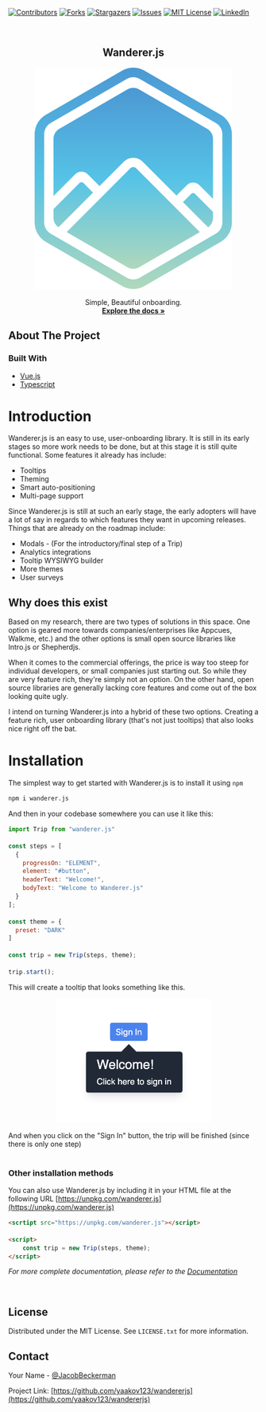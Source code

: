 <div id="top"></div>

[![Contributors][contributors-shield]][contributors-url]
[![Forks][forks-shield]][forks-url]
[![Stargazers][stars-shield]][stars-url]
[![Issues][issues-shield]][issues-url]
[![MIT License][license-shield]][license-url]
[![LinkedIn][linkedin-shield]][linkedin-url]

<!-- PROJECT LOGO -->
<br />
<div align="center">

<h2 align="center">Wanderer.js</h3>
  <img src="./assets/logo.svg"/>
  <p align="center">
    Simple, Beautiful onboarding.
    <br />
    <a href="https://wandererjs.com"><strong>Explore the docs »</strong></a>
  </p>
</div>

<!-- ABOUT THE PROJECT -->

## About The Project

### Built With

- [Vue.js](https://vuejs.org/)
- [Typescript](https://www.typescriptlang.org/)

<!-- GETTING STARTED -->

# Introduction

Wanderer.js is an easy to use, user-onboarding library. It is still in its early stages so more work needs to be done, but at this stage it is still quite functional. Some features it already has include:

- Tooltips
- Theming
- Smart auto-positioning
- Multi-page support

Since Wanderer.js is still at such an early stage, the early adopters will have a lot of say in regards to which features they want in upcoming releases. Things that are already on the roadmap include:

- Modals - (For the introductory/final step of a Trip)
- Analytics integrations
- Tooltip WYSIWYG builder
- More themes
- User surveys

## Why does this exist

Based on my research, there are two types of solutions in this space. One option is geared more towards companies/enterprises like Appcues, Walkme, etc.) and the other options is small open source libraries like Intro.js or Shepherdjs.

When it comes to the commercial offerings, the price is way too steep for individual developers, or small companies just starting out. So while they are very feature rich, they're simply not an option. On the other hand, open source libraries are generally lacking core features and come out of the box looking quite ugly.

I intend on turning Wanderer.js into a hybrid of these two options. Creating a feature rich, user onboarding library (that's not just tooltips) that also looks nice right off the bat.

# Installation

The simplest way to get started with Wanderer.js is to install it using `npm`

```sh
npm i wanderer.js
```

And then in your codebase somewhere you can use it like this:

```js
import Trip from "wanderer.js"

const steps = [
  {
	progressOn: "ELEMENT",
	element: "#button",
	headerText: "Welcome!",
	bodyText: "Welcome to Wanderer.js"
  }
];

const theme = {
  preset: "DARK"
]

const trip = new Trip(steps, theme);

trip.start();

```

This will create a tooltip that looks something like this.

<div style="width: 100%; display: flex; justify-content: center;">
    <img style="height: 250px" src="./assets/tooltip-step-1.png" />
</div>
<br>
And when you click on the "Sign In" button, the trip will be finished (since there is only one step)
<br><br>

### Other installation methods

You can also use Wanderer.js by including it in your HTML file at the following URL
[https://unpkg.com/wanderer.js](https://unpkg.com/wanderer.js)

```html
<scrtipt src="https://unpkg.com/wanderer.js"></script>

<script>
    const trip = new Trip(steps, theme);
</script>

```

_For more complete documentation, please refer to the [Documentation](https://wandererjs.com)_

<br>

## License

Distributed under the MIT License. See `LICENSE.txt` for more information.

<!-- CONTACT -->

## Contact

Your Name - [@JacobBeckerman](https://twitter.com/@JacobBeckerman)

Project Link: [https://github.com/yaakov123/wandererjs](https://github.com/yaakov123/wandererjs)

<!-- ACKNOWLEDGMENTS -->

[contributors-shield]: https://img.shields.io/github/contributors/yaakov123/wandererjs.svg?style=for-the-badge
[contributors-url]: https://github.com/yaakov123/wandererjs/graphs/contributors
[forks-shield]: https://img.shields.io/github/forks/yaakov123/wandererjs.svg?style=for-the-badge
[forks-url]: https://github.com/yaakov123/wandererjs/network/members
[stars-shield]: https://img.shields.io/github/stars/yaakov123/wandererjs.svg?style=for-the-badge
[stars-url]: https://github.com/yaakov123/wandererjs/stargazers
[issues-shield]: https://img.shields.io/github/issues/yaakov123/wandererjs.svg?style=for-the-badge
[issues-url]: https://github.com/yaakov123/wandererjs/issues
[license-shield]: https://img.shields.io/github/license/yaakov123/wandererjs.svg?style=for-the-badge
[license-url]: https://github.com/yaakov123/wandererjs/blob/master/LICENSE.txt
[linkedin-shield]: https://img.shields.io/badge/-LinkedIn-black.svg?style=for-the-badge&logo=linkedin&colorB=555
[linkedin-url]: https://linkedin.com/in/yaakov-beckerman-85722a141
[product-screenshot]: images/screenshot.png
